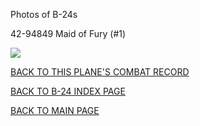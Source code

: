
Photos of B-24s






 




42-94849 Maid of Fury (#1)  

![](42-94849.jpg)  
  

[BACK TO THIS PLANE'S COMBAT RECORD](b24s/42-94849.md)  

[BACK TO B-24 INDEX PAGE](000b24s.md)  

[BACK TO MAIN PAGE](index.html)


